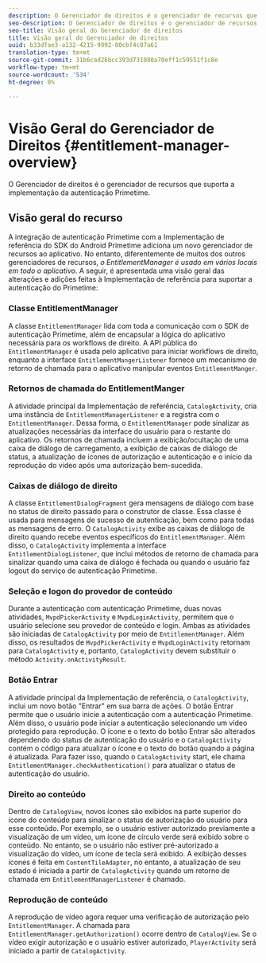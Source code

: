 ```yaml
---
description: O Gerenciador de direitos é o gerenciador de recursos que suporta a implementação da autenticação Primetime.
seo-description: O Gerenciador de direitos é o gerenciador de recursos que suporta a implementação da autenticação Primetime.
seo-title: Visão geral do Gerenciador de direitos
title: Visão geral do Gerenciador de direitos
uuid: b33dfae3-a132-4215-9992-80cbf4c87a61
translation-type: tm+mt
source-git-commit: 31b6cad26bcc393d731080a70eff1c59551f1c8e
workflow-type: tm+mt
source-wordcount: '534'
ht-degree: 0%

---
```



# Visão Geral do Gerenciador de Direitos {#entitlement-manager-overview}

O Gerenciador de direitos é o gerenciador de recursos que suporta a implementação da autenticação Primetime.

## Visão geral do recurso

A integração de autenticação Primetime com a Implementação de referência do SDK do Android Primetime adiciona um novo gerenciador de recursos ao aplicativo. No entanto, diferentemente de muitos dos outros gerenciadores de recursos, *o EntitlementManager é usado em vários locais em todo o aplicativo*. A seguir, é apresentada uma visão geral das alterações e adições feitas à Implementação de referência para suportar a autenticação do Primetime:

### Classe EntitlementManager

A classe `EntitlementManager` lida com toda a comunicação com o SDK de autenticação Primetime, além de encapsular a lógica do aplicativo necessária para os workflows de direito. A API pública do `EntitlementManager` é usada pelo aplicativo para iniciar workflows de direito, enquanto a interface `EntitlementMangerListener` fornece um mecanismo de retorno de chamada para o aplicativo manipular eventos `EntitlementManger`.

### Retornos de chamada do EntitlementManger

A atividade principal da Implementação de referência, `CatalogActivity`, cria uma instância de `EntitlementManagerListener` e a registra com o `EntitlementManager`. Dessa forma, o `EntitlementManager` pode sinalizar as atualizações necessárias da interface do usuário para o restante do aplicativo. Os retornos de chamada incluem a exibição/ocultação de uma caixa de diálogo de carregamento, a exibição de caixas de diálogo de status, a atualização de ícones de autorização e autenticação e o início da reprodução do vídeo após uma autorização bem-sucedida.

### Caixas de diálogo de direito

A classe `EntitlementDialogFragment` gera mensagens de diálogo com base no status de direito passado para o construtor de classe. Essa classe é usada para mensagens de sucesso de autenticação, bem como para todas as mensagens de erro. O `CatalogActivity` exibe as caixas de diálogo de direito quando recebe eventos específicos do `EntitlementManager`. Além disso, o `CatalogActivity` implementa a interface `EntitlementDialogListener`, que inclui métodos de retorno de chamada para sinalizar quando uma caixa de diálogo é fechada ou quando o usuário faz logout do serviço de autenticação Primetime.

### Seleção e logon do provedor de conteúdo

Durante a autenticação com autenticação Primetime, duas novas atividades, `MvpdPickerActivity` e `MvpdLoginActivity`, permitem que o usuário selecione seu provedor de conteúdo e login. Ambas as atividades são iniciadas de `CatalogActivity` por meio de `EntitlementManager`. Além disso, os resultados de `MvpdPickerActivity` e `MvpdLoginActivity` retornam para `CatalogActivity` e, portanto, `CatalogActivity` devem substituir o método `Activity.onActivityResult`.

### Botão Entrar

A atividade principal da Implementação de referência, o `CatalogActivity`, inclui um novo botão &quot;Entrar&quot; em sua barra de ações. O botão Entrar permite que o usuário inicie a autenticação com a autenticação Primetime. Além disso, o usuário pode iniciar a autenticação selecionando um vídeo protegido para reprodução. O ícone e o texto do botão Entrar são alterados dependendo do status de autenticação do usuário e o `CatalogActivity` contém o código para atualizar o ícone e o texto do botão quando a página é atualizada. Para fazer isso, quando o `CatalogActivity` start, ele chama `EntitlementManager.checkAuthentication()` para atualizar o status de autenticação do usuário.

### Direito ao conteúdo

Dentro de `CatalogView`, novos ícones são exibidos na parte superior do ícone do conteúdo para sinalizar o status de autorização do usuário para esse conteúdo. Por exemplo, se o usuário estiver autorizado previamente a visualização de um vídeo, um ícone de círculo verde será exibido sobre o conteúdo. No entanto, se o usuário não estiver pré-autorizado a visualização do vídeo, um ícone de tecla será exibido. A exibição desses ícones é feita em `ContentTileAdapter`, no entanto, a atualização de seu estado é iniciada a partir de `CatalogActivity` quando um retorno de chamada em `EntitlementManagerListener` é chamado.

### Reprodução de conteúdo

A reprodução de vídeo agora requer uma verificação de autorização pelo `EntitlementManager`. A chamada para `EntitlementManager.getAuthorization()` ocorre dentro de `CatalogView`. Se o vídeo exigir autorização e o usuário estiver autorizado, `PlayerActivity` será iniciado a partir de `CatalogActivity`.

